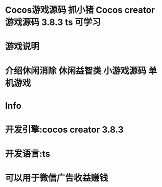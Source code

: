 # Cocos游戏源码 抓小猪 Cocos creator游戏源码 3.8.3 ts 可学习
# 游戏说明
# 介绍休闲消除 休闲益智类 小游戏源码 单机游戏
# Info
# 开发引擎:cocos creator 3.8.3
# 开发语言:ts
# 可以用于微信广告收益赚钱